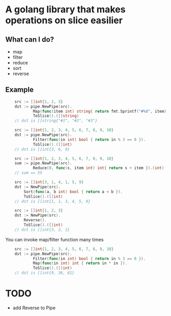 # A golang library that makes operations on slice easilier

## What can I do?
* map
* filter
* reduce
* sort
* reverse

## Example
```go
	src := []int{1, 2, 3}
	dst := pipe.NewPipe(src).
			Map(func(item int) string{ return fmt.Sprintf("#%d", item) }).
			ToSlice().([]string)
	// dst is []string{"#1", "#2", "#3"}
```
```go
	src := []int{1, 2, 3, 4, 5, 6, 7, 8, 9, 10}
	dst := pipe.NewPipe(src).
			Filter(func(in int) bool { return in % 3 == 0 }).
			ToSlice().([]int)
	// dst is []int{3, 6, 9}
```
```go
	src := []int{1, 2, 3, 4, 5, 6, 7, 8, 9, 10}
	sum := pipe.NewPipe(src).
			Reduce(0, func(s, item int) int{ return s + item }).(int)
	// sum == 55
```
```go
	src := []int{3, 1, 4, 1, 5, 9}
	dst := NewPipe(src).
		Sort(func(a, b int) bool { return a < b }).
		ToSlice().([]int)
	// dst is []int{1, 1, 3, 4, 5, 9}
```
```go
	src := []int{1, 2, 3}
	dst := NewPipe(src).
		Reverse().
		ToSlice().([]int)
	// dst is []int{3, 2, 1}
```
You can invoke map/filter function many times
```go
	src := []int{1, 2, 3, 4, 5, 6, 7, 8, 9, 10}
	dst := pipe.NewPipe(src).
			Filter(func(in int) bool { return in % 3 == 0 }).
			Map(func(in int) int { return in * in }).
			ToSlice().([]int)
	// dst is []int{9, 36, 81}
```
# TODO
* add Reverse to Pipe
